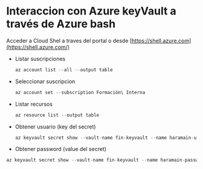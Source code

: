 # Interaccion con Azure keyVault a través de Azure bash

Acceder a Cloud Shel a traves del portal o desde [https://shell.azure.com](https://shell.azure.com/)

- Listar suscripciones
  ```java
  az account list --all --output table
  ```
  
- Seleccionar suscripcion
  ```java
  az account set --subscription Formación\ Interna
  ```  

- Listar recursos
  ```java
  az resource list --output table
  ```
 
- Obtener usuario (key del secret)
  ```java
  az keyvault secret show --vault-name fin-keyvault --name haramain-username | grep value
  ```
  
 - Obtener password (value del secret)
  ```java
  az keyvault secret show --vault-name fin-keyvault --name haramain-password | grep value
  ```
